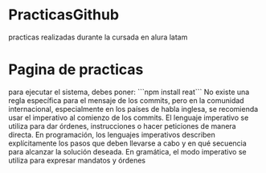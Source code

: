 # PracticasGithub
practicas realizadas durante la cursada en alura latam
<h1>Pagina de practicas</h1>
para ejecutar el sistema, debes poner:
```npm install reat```
No existe una regla específica para el mensaje de los commits, pero en la comunidad internacional, especialmente en los países de habla inglesa, se recomienda usar el imperativo al comienzo de los commits.
El lenguaje imperativo se utiliza para dar órdenes, instrucciones o hacer peticiones de manera directa. En programación, los lenguajes imperativos describen explícitamente los pasos que deben llevarse a cabo y en qué secuencia para alcanzar la solución deseada. En gramática, el modo imperativo se utiliza para expresar mandatos y órdenes
